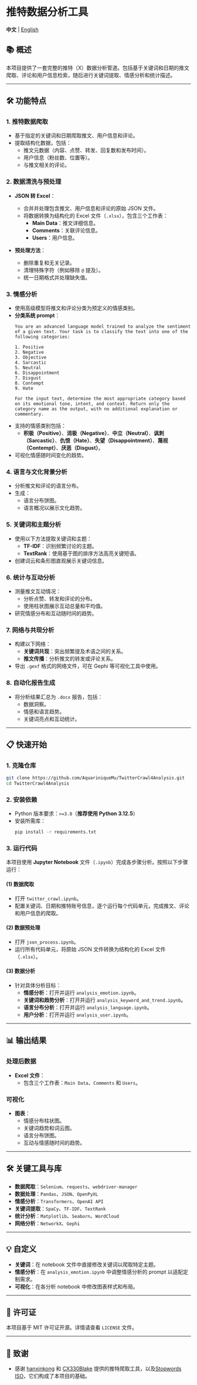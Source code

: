 # 推特数据分析工具

**中文** | [English](./README.md)

## 📚 **概述**
本项目提供了一套完整的推特（X）数据分析管道。包括基于关键词和日期的推文爬取、评论和用户信息检索，随后进行关键词提取、情感分析和统计描述。

---

## 🛠️ **功能特点**

### **1. 推特数据爬取**
- 基于指定的关键词和日期爬取推文、用户信息和评论。
- 提取结构化数据，包括：
  - 推文元数据（内容、点赞、转发、回复数和发布时间）。
  - 用户信息（粉丝数、位置等）。
  - 与推文相关的评论。

### **2. 数据清洗与预处理**
- **JSON 转 Excel**：
  - 合并并处理包含推文、用户信息和评论的原始 JSON 文件。
  - 将数据转换为结构化的 Excel 文件（`.xlsx`），包含三个工作表：
    - **Main Data**：推文详细信息。
    - **Comments**：关联评论信息。
    - **Users**：用户信息。

- **预处理方法**：
  - 删除重复和无关记录。
  - 清理特殊字符（例如移除 `@` 提及）。
  - 统一日期格式并处理缺失值。

### **3. 情感分析**
- 使用高级模型将推文和评论分类为预定义的情感类别。
- **分类系统 prompt**：
  ```plaintext
  You are an advanced language model trained to analyze the sentiment of a given text. Your task is to classify the text into one of the following categories:

  1. Positive
  2. Negative
  3. Objective
  4. Sarcastic
  5. Neutral
  6. Disappointment
  7. Disgust
  8. Contempt
  9. Hate

  For the input text, determine the most appropriate category based on its emotional tone, intent, and context. Return only the category name as the output, with no additional explanation or commentary.
  ```
- 支持的情感类别包括：
  - **积极（Positive）**、**消极（Negative）**、**中立（Neutral）**、**讽刺（Sarcastic）**、**仇恨（Hate）**、**失望（Disappointment）**、**蔑视（Contempt）**、**厌恶（Disgust）**。
- 可视化情感随时间变化的趋势。

### **4. 语言与文化背景分析**
- 分析推文和评论的语言分布。
- 生成：
  - 语言分布饼图。
  - 语言概况以展示文化趋势。

### **5. 关键词和主题分析**
- 使用以下方法提取关键词和主题：
  - **TF-IDF**：识别频繁讨论的主题。
  - **TextRank**：使用基于图的排序方法高亮关键短语。
- 创建词云和条形图直观展示关键词信息。

### **6. 统计与互动分析**
- 测量推文互动情况：
  - 分析点赞、转发和评论的分布。
  - 使用柱状图展示互动总量和平均值。
- 研究情感分布和互动随时间的趋势。

### **7. 网络与共现分析**
- 构建以下网络：
  - **关键词共现**：突出频繁提及术语之间的关系。
  - **推文传播**：分析推文的转发或评论关系。
- 导出 `.gexf` 格式的网络文件，可在 Gephi 等可视化工具中使用。

### **8. 自动化报告生成**
- 将分析结果汇总为 `.docx` 报告，包括：
  - 数据洞察。
  - 情感和语言趋势。
  - 关键词亮点和互动统计。

---

## 📋 **快速开始**

### **1. 克隆仓库**
```bash
git clone https://github.com/AquariniqueMu/TwitterCrawl4Analysis.git
cd TwitterCrawl4Analysis
```

### **2. 安装依赖**
- Python 版本要求：`>=3.8`（**推荐使用 Python 3.12.5**）
- 安装所需库：
  ```bash
  pip install -r requirements.txt
  ```

### **3. 运行代码**

本项目使用 **Jupyter Notebook** 文件（`.ipynb`）完成各步骤分析。按照以下步骤运行：

#### (1) **数据爬取**
- 打开 `twitter_crawl.ipynb`。
- 配置关键词、日期和推特账号信息，逐个运行每个代码单元，完成推文、评论和用户信息的爬取。

#### (2) **数据预处理**
- 打开 `json_process.ipynb`。
- 运行所有代码单元，将原始 JSON 文件转换为结构化的 Excel 文件（`.xlsx`）。

#### (3) **数据分析**
- 针对具体分析目标：
  - **情感分析**：打开并运行 `analysis_emotion.ipynb`。
  - **关键词和趋势分析**：打开并运行 `analysis_keyword_and_trend.ipynb`。
  - **语言分布分析**：打开并运行 `analysis_language.ipynb`。
  - **用户分析**：打开并运行 `analysis_user.ipynb`。


---

## 📊 **输出结果**

### **处理后数据**
- **Excel 文件**：
  - 包含三个工作表：`Main Data`、`Comments` 和 `Users`。

### **可视化**
- **图表**：
  - 情感分布柱状图。
  - 关键词趋势和词云图。
  - 语言分布饼图。
  - 互动与情感随时间的趋势。

---

## 🛠️ **关键工具与库**
- **数据爬取**：`Selenium`、`requests`、`webdriver-manager`
- **数据处理**：`Pandas`、`JSON`、`OpenPyXL`
- **情感分析**：`Transformers`、`OpenAI API`
- **关键词提取**：`SpaCy`、`TF-IDF`、`TextRank`
- **统计分析**：`Matplotlib`、`Seaborn`、`WordCloud`
- **网络分析**：`NetworkX`、`Gephi`

---

## 💡 **自定义**
- **关键词**：在 notebook 文件中直接修改关键词以爬取特定主题。
- **情感分析**：在 `analysis_emotion.ipynb` 中调整情感分析的 prompt 以适配定制需求。
- **可视化**：在各分析 notebook 中修改图表样式和布局。

---

## 📜 **许可证**
本项目基于 MIT 许可证开源。详情请查看 `LICENSE` 文件。

---

## 🙏 **致谢**
- 感谢 [hanxinkong](https://github.com/hanxinkong) 和 [CX330Blake](https://github.com/CX330Blake) 提供的推特爬取工具，以及[Stopwords ISO](https://github.com/stopwords-iso/stopwords-iso)，它们构成了本项目的基础。
